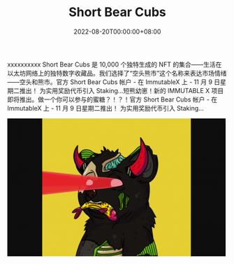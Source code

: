﻿---
title: "Short Bear Cubs"
description: "Short Bear Cubs 是 10,000 个独特生成的 NFT 的集合——生活在以太坊网络上的独特数字收藏品。我们选择了“Short Bear”这个名字"
date: 2022-08-20T00:00:00+08:00
lastmod: 2022-08-20T00:00:00+08:00
draft: false
authors: ["boogArno"]
featuredImage: "short-bear-cubs.png"
tags: ["Collectibles","Short Bear Cubs"]
categories: ["nfts"]
nfts: ["Collectibles"]
blockchain: "Immutable X"
website: "https://shortbearcubs.com/"
twitter: "https://twitter.com/shortbearcubs"
discord: "https://discord.com/invite/SXmdApcRcg"
telegram: ""
github: ""
youtube: ""
twitch: ""
facebook: ""
instagram: ""
reddit: ""
medium: ""
steam: ""
gitbook: ""
googleplay: ""
appstore: ""
status: "Live"
weight: 
lightgallery: true
toc: true
pinned: false
recommend: false
recommend1: false
---
xxxxxxxxxx Short Bear Cubs 是 10,000 个独特生成的 NFT 的集合——生活在以太坊网络上的独特数字收藏品。我们选择了“空头熊市”这个名称来表达市场情绪——空头和熊市。官方 Short Bear Cubs 帐户 - 在 ImmutableX 上 - 11 月 9 日星期二推出！
为实用奖励代币引入 Staking...短熊幼崽！新的 IMMUTABLE X 项目即将推出。做一个你可以参与的蜜糖？！？！官方 Short Bear Cubs 帐户 - 在 ImmutableX 上 - 11 月 9 日星期二推出！
为实用奖励代币引入 Staking...

![shortbearcubs-dapp-collectibles-immutablex-image1-500x315_f924ab6972b7c1fd8f4a24558ff08a5f](shortbearcubs-dapp-collectibles-immutablex-image1-500x315_f924ab6972b7c1fd8f4a24558ff08a5f.png)

